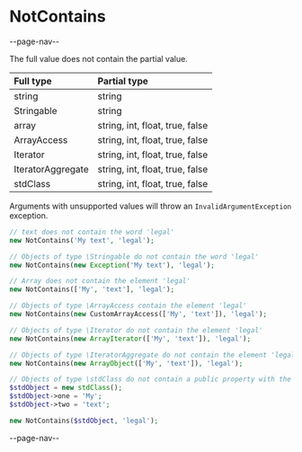 # NotContains

--page-nav--

The full value does not contain the partial value.

| Full type         | Partial type                    |
|:--                |:--                              |
| string            | string                          |
| Stringable        | string                          |
| array             | string, int, float, true, false |
| ArrayAccess       | string, int, float, true, false |
| Iterator          | string, int, float, true, false |
| IteratorAggregate | string, int, float, true, false |
| stdClass          | string, int, float, true, false |

Arguments with unsupported values ​​will throw an `InvalidArgumentException` exception.

```php
// text does not contain the word 'legal'
new NotContains('My text', 'legal');

// Objects of type \Stringable do not contain the word 'legal'
new NotContains(new Exception('My text'), 'legal');

// Array does not contain the element 'legal'
new NotContains(['My', 'text'], 'legal');

// Objects of type \ArrayAccess contain the element 'legal'
new NotContains(new CustomArrayAccess(['My', 'text']), 'legal');

// Objects of type \Iterator do not contain the element 'legal'
new NotContains(new ArrayIterator(['My', 'text']), 'legal');

// Objects of type \IteratorAggregate do not contain the element 'legal'
new NotContains(new ArrayObject(['My', 'text']), 'legal');

// Objects of type \stdClass do not contain a public property with the value 'legal'
$stdObject = new stdClass();
$stdObject->one = 'My';
$stdObject->two = 'text';

new NotContains($stdObject, 'legal');
```

--page-nav--
